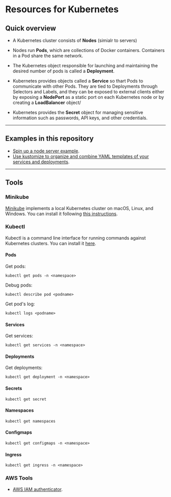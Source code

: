 # Resources for Kubernetes

## Quick overview

* A Kubernetes cluster consists of **Nodes** (simialr to servers)

* Nodes run **Pods**, which are collections of Docker containers. Containers in a Pod share the same network.

* The Kubernetes object responsible for launching and maintaining the desired number of pods is called a **Deployment**. 

* Kubernetes provides objects called a **Service** so thart Pods to communicate with other Pods. They are tied to Deployments through Selectors and Labels, and they can be exposed to external clients either by exposing a **NodePort** as a static port on each Kubernetes node or by creating a **LoadBalancer** object/

* Kubernetes provides the **Secret** object for managing sensitive information such as passwords, API keys, and other credentials.

--------

## Examples in this repository


* [Spin up a node server example](https://github.com/bt3gl/Learning_Kubernetes/tree/master/node-server-example).
* [Use kustomize to organize and combine YAML templates of your services and deployments](https://github.com/bt3gl/Learning_Kubernetes/tree/master/kustomize-example).


--------------

## Tools

### Minikube

[Minikube](https://github.com/kubernetes/minikube) implements a local Kubernetes cluster on macOS, Linux, and Windows. You can install it following [this instructions](https://minikube.sigs.k8s.io/docs/start/).


### Kubectl

Kubectl is a command line interface for running commands against Kubernetes clusters. You can install it [here](https://kubernetes.io/docs/tasks/tools/install-kubectl/).


#### **Pods**

Get pods:

    kubectl get pods -n <namespace>

Debug pods:

    kubectl describe pod <podname>

Get pod's log:

    kubectl logs <podname>

#### **Services**

Get services:

    kubectl get services -n <namespace>

#### **Deployments**

Get deployments:

    kubectl get deployment -n <namespace>

#### **Secrets**

    kubectl get secret

#### **Namespaces**

    kubectl get namespaces

#### **Configmaps**

    kubectl get configmaps -n <namespace>

#### **Ingress**

    kubectl get ingress -n <namespace>



### AWS Tools

* [AWS IAM authenticator](https://github.com/kubernetes-sigs/aws-iam-authenticator).


